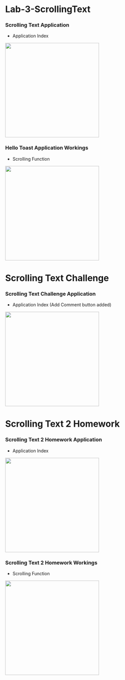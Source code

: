 # Lab-3-ScrollingText

### Scrolling Text Application 

- Application Index
<img src="Screenshots/ScrollingText.png" width=300/>

### Hello Toast Application Workings

  - Scrolling Function
<img src="Screenshots/ScrollingImage.gif" width=300/>

# Scrolling Text Challenge

### Scrolling Text Challenge Application 

- Application Index (Add Comment button added)
<img src="Screenshots/ScrollingText-AddButton.png" width=300/>

# Scrolling Text 2 Homework

### Scrolling Text 2 Homework Application 

- Application Index
<img src="Screenshots/ScrollingText2-Homework.png" width=300/>

### Scrolling Text 2 Homework Workings

- Scrolling Function
<img src="Screenshots/ScrollingImage-Homework.gif" width=300/>
